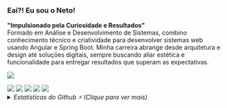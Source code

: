 ### Eai?! Eu sou o <strong>Neto</strong>!
<strong>"Impulsionado pela Curiosidade e Resultados"</strong>
<br>
Formado em Análise e Desenvolvimento de Sistemas, combino conhecimento técnico e criatividade para desenvolver sistemas web usando Angular e Spring Boot. Minha carreira abrange desde arquitetura e design até soluções digitais, sempre buscando aliar estética e funcionalidade para entregar resultados que superam as expectativas.

<p>
  <a href="https://skillicons.dev">
    <img src="https://skillicons.dev/icons?i=html,css,bootstrap,tailwind,js,typescript,java,python,angular,spring,postman,figma" />
  </a>
</p>

<div>
  <a href="https://wa.me/5561986170964" target="_blank"><img src="https://img.shields.io/badge/WhatsApp-25D366?style=for-the-badge&logo=whatsapp&logoColor=white"></a>
  <a href="https://www.linkedin.com/in/deusdeteneto" target="_blank"><img src="https://img.shields.io/badge/-LinkedIn-%230077B5?style=for-the-badge&logo=linkedin&logoColor=white"></a>
  <a href="https://www.instagram.com/torresneto.tn/" target="_blank"><img src="https://img.shields.io/badge/-Instagram-%23E4405F?style=for-the-badge&logo=instagram&logoColor=white"></a>
  <a href="mailto:torresneto.tn@gmail.com" target="_blank"><img src="https://img.shields.io/badge/Gmail-D14836?style=for-the-badge&logo=gmail&logoColor=white"></a>
  <a href="https://www.behance.net/torresneto" target="_blank"><img src="https://img.shields.io/badge/-Behance-blue?style=for-the-badge&logo=behance&logoColor=white"></a>
</div>

<details>
  <summary> <em>Estatísticas do Github ⚡ (Clique para ver mais)</em></summary>
    <a href="https://github.com/deusdeteneto/github-readme-stats">
      <img align="center" src="https://github-readme-stats.vercel.app/api?username=deusdeteneto&hide=contribs,stars&theme=react&show_icons=true&hide_border=true&locale=pt-br&include_all_commits=true&count_private=true" style="width: 355px;"/>
    </a>
    <a href="https://github.com/deusdeteneto/convoychat">
      <img align="center" src="https://github-readme-stats.vercel.app/api/top-langs/?username=deusdeteneto&theme=react&show_icons=true&hide_border=true&layout=compact&locale=pt-br&include_all_commits=true&count_private=true" />
    </a>
</details>
